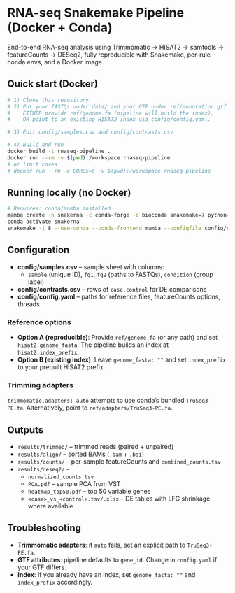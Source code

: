 # RNA-seq Snakemake Pipeline (Docker + Conda)

End-to-end RNA-seq analysis using Trimmomatic → HISAT2 → samtools → featureCounts → DESeq2, fully reproducible with Snakemake, per-rule conda envs, and a Docker image.

## Quick start (Docker)

```bash
# 1) Clone this repository
# 2) Put your FASTQs under data/ and your GTF under ref/annotation.gtf
#    EITHER provide ref/genome.fa (pipeline will build the index),
#    OR point to an existing HISAT2 index via config/config.yaml.

# 3) Edit config/samples.csv and config/contrasts.csv

# 4) Build and run
docker build -t rnaseq-pipeline .
docker run --rm -v $(pwd):/workspace rnaseq-pipeline
# or limit cores
# docker run --rm -e CORES=8 -v $(pwd):/workspace rnaseq-pipeline
```

## Running locally (no Docker)

```bash
# Requires: conda/mamba installed
mamba create -n snakerna -c conda-forge -c bioconda snakemake=7 python=3.11 -y
conda activate snakerna
snakemake -j 8 --use-conda --conda-frontend mamba --configfile config/config.yaml
```

## Configuration

- **config/samples.csv** – sample sheet with columns:
  - `sample` (unique ID), `fq1`, `fq2` (paths to FASTQs), `condition` (group label)
- **config/contrasts.csv** – rows of `case,control` for DE comparisons
- **config/config.yaml** – paths for reference files, featureCounts options, threads

### Reference options
- **Option A (reproducible)**: Provide `ref/genome.fa` (or any path) and set `hisat2.genome_fasta`. The pipeline builds an index at `hisat2.index_prefix`.
- **Option B (existing index)**: Leave `genome_fasta: ""` and set `index_prefix` to your prebuilt HISAT2 prefix.

### Trimming adapters
`trimmomatic.adapters: auto` attempts to use conda’s bundled `TruSeq3-PE.fa`. Alternatively, point to `ref/adapters/TruSeq3-PE.fa`.

## Outputs
- `results/trimmed/` – trimmed reads (paired + unpaired)
- `results/align/` – sorted BAMs (`.bam` + `.bai`)
- `results/counts/` – per-sample featureCounts and `combined_counts.tsv`
- `results/deseq2/` –
  - `normalized_counts.tsv`
  - `PCA.pdf` – sample PCA from VST
  - `heatmap_top50.pdf` – top 50 variable genes
  - `<case>_vs_<control>.tsv/.xlsx` – DE tables with LFC shrinkage where available


## Troubleshooting
- **Trimmomatic adapters**: if `auto` fails, set an explicit path to `TruSeq3-PE.fa`.
- **GTF attributes**: pipeline defaults to `gene_id`. Change in `config.yaml` if your GTF differs.
- **Index**: If you already have an index, set `genome_fasta: ""` and `index_prefix` accordingly.

